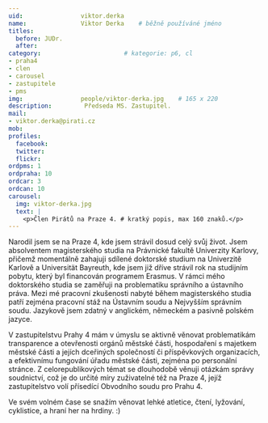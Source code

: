 ```yaml
---
uid:                viktor.derka
name:               Viktor Derka  	# běžně používáné jméno
titles:
  before: JUDr.
  after:
category:                       # kategorie: p6, cl
- praha4
- clen
- carousel
- zastupitele
- pms
img: 		        people/viktor-derka.jpg    # 165 x 220
description:         Předseda MS. Zastupitel.	
mail:
- viktor.derka@pirati.cz
mob: 			
profiles:
  facebook:
  twitter: 
  flickr: 
ordpms: 1
ordpraha: 10
ordcar: 3
ordcan: 10
carousel:
  img: viktor-derka.jpg
  text: |
    <p>Člen Pirátů na Praze 4. # kratký popis, max 160 znaků.</p>
---
```

Narodil jsem se na Praze 4, kde jsem strávil dosud celý svůj život. Jsem absolventem magisterského studia na Právnické fakultě Univerzity Karlovy, přičemž momentálně zahajuji sdílené doktorské studium na Univerzitě Karlově a Universität Bayreuth, kde jsem již dříve strávil rok na studijním pobytu, který byl financován programem Erasmus. V rámci mého doktorského studia se zaměřuji na problematiku správního a ústavního práva. Mezi mé pracovní zkušenosti nabyté během magisterského studia patří zejména pracovní stáž na Ústavním soudu a Nejvyšším správním soudu. Jazykově jsem zdatný v anglickém, německém a pasivně polském jazyce.

V zastupitelstvu Prahy 4 mám v úmyslu se aktivně věnovat problematikám transparence a otevřenosti orgánů městské části, hospodaření s majetkem městské části a jejích dceřiných společností či příspěvkových organizacích, a efektivnímu fungování úřadu městské části, zejména po personální stránce. Z celorepublikových témat se dlouhodobě věnuji otázkám správy soudnictví, což je do určité míry zuživatelné též na Praze 4, jejíž zastupitelstvo volí přísedící Obvodního soudu pro Prahu 4.

Ve svém volném čase se snažím věnovat lehké atletice, čtení, lyžování, cyklistice, a hraní her na hrdiny. :)



